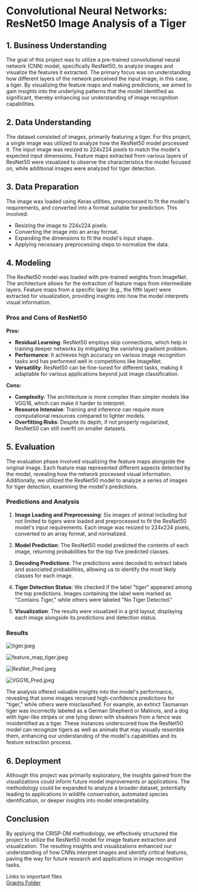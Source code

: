 # Convolutional Neural Networks: ResNet50 Image Analysis of a Tiger

## 1. Business Understanding
The goal of this project was to utilize a pre-trained convolutional neural network (CNN) model, specifically ResNet50, to analyze images and visualize the features it extracted. The primary focus was on understanding how different layers of the network perceived the input image, in this case, a tiger. By visualizing the feature maps and making predictions, we aimed to gain insights into the underlying patterns that the model identified as significant, thereby enhancing our understanding of image recognition capabilities.

## 2. Data Understanding
The dataset consisted of images, primarily featuring a tiger. For this project, a single image was utilized to analyze how the ResNet50 model processed it. The input image was resized to 224x224 pixels to match the model's expected input dimensions. Feature maps extracted from various layers of ResNet50 were visualized to observe the characteristics the model focused on, while additional images were analyzed for tiger detection.

## 3. Data Preparation
The image was loaded using Keras utilities, preprocessed to fit the model's requirements, and converted into a format suitable for prediction. This involved:
- Resizing the image to 224x224 pixels.
- Converting the image into an array format.
- Expanding the dimensions to fit the model's input shape.
- Applying necessary preprocessing steps to normalize the data.

## 4. Modeling
The ResNet50 model was loaded with pre-trained weights from ImageNet. The architecture allows for the extraction of feature maps from intermediate layers. Feature maps from a specific layer (e.g., the fifth layer) were extracted for visualization, providing insights into how the model interprets visual information.

### Pros and Cons of ResNet50
**Pros:**
- **Residual Learning**: ResNet50 employs skip connections, which help in training deeper networks by mitigating the vanishing gradient problem.
- **Performance**: It achieves high accuracy on various image recognition tasks and has performed well in competitions like ImageNet.
- **Versatility**: ResNet50 can be fine-tuned for different tasks, making it adaptable for various applications beyond just image classification.

**Cons:**
- **Complexity**: The architecture is more complex than simpler models like VGG16, which can make it harder to interpret.
- **Resource Intensive**: Training and inference can require more computational resources compared to lighter models.
- **Overfitting Risks**: Despite its depth, if not properly regularized, ResNet50 can still overfit on smaller datasets.

## 5. Evaluation
The evaluation phase involved visualizing the feature maps alongside the original image. Each feature map represented different aspects detected by the model, revealing how the network processed visual information. Additionally, we utilized the ResNet50 model to analyze a series of images for tiger detection, examining the model's predictions.

### Predictions and Analysis
1. **Image Loading and Preprocessing**: Six images of animal including but not limited to tigers were loaded and preprocessed to fit the ResNet50 model's input requirements. Each image was resized to 224x224 pixels, converted to an array format, and normalized.

2. **Model Prediction**: The ResNet50 model predicted the contents of each image, returning probabilities for the top five predicted classes.

3. **Decoding Predictions**: The predictions were decoded to extract labels and associated probabilities, allowing us to identify the most likely classes for each image.

4. **Tiger Detection Status**: We checked if the label "tiger" appeared among the top predictions. Images containing the label were marked as "Contains Tiger," while others were labeled "No Tiger Detected."

5. **Visualization**: The results were visualized in a grid layout, displaying each image alongside its predictions and detection status.

### Results

![tiger.jpeg](Graphs/tiger.jpeg)

![feature_map_tiger.jpeg](Graphs/feature_map_tiger.jpeg)

![ResNet_Pred.jpeg](Graphs/ResNet_Pred.jpeg)

![VGG16_Pred.jpeg](Graphs/VGG16_Pred.jpeg)

The analysis offered valuable insights into the model's performance, revealing that some images received high-confidence predictions for "tiger," while others were misclassified. For example, an extinct Tasmanian tiger was incorrectly labeled as a German Shepherd or Malinois, and a dog with tiger-like stripes or one lying down with shadows from a fence was misidentified as a tiger. These instances underscored how the ResNet50 model can recognize tigers as well as animals that may visually resemble them, enhancing our understanding of the model's capabilities and its feature extraction process.

## 6. Deployment
Although this project was primarily exploratory, the insights gained from the visualizations could inform future model improvements or applications. The methodology could be expanded to analyze a broader dataset, potentially leading to applications in wildlife conservation, automated species identification, or deeper insights into model interpretability.

## Conclusion
By applying the CRISP-DM methodology, we effectively structured the project to utilize the ResNet50 model for image feature extraction and visualization. The resulting insights and visualizations enhanced our understanding of how CNNs interpret images and identify critical features, paving the way for future research and applications in image recognition tasks.



Links to important files<br>
[Graphs Folder](Graphs/)<br>
